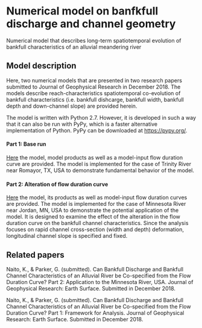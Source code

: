 # Numerical model on banfkfull discharge and channel geometry

Numerical model that describes long-term spatiotemporal evolution of bankfull characteristics of an alluvial meandering river


## Model description

Here, two numerical models that are presented in two research papers submitted to Journal of Geophysical Research in December 2018. 
The models describe reach-characteristics spatiotemporal co-evolution of bankfull characteristics (i.e. bankfull dishcarge, bankfull width, bankfull depth and down-channel slope) are provided herein. 

The model is written with Python 2.7. However, it is developed in such a way that it can also be run with PyPy, which is a faster alternative implementation of Python. PyPy can be downloaded at https://pypy.org/. 


#### Part 1: Base run

[Here](./Part1_Base_run) the model, model products as well as a model-input flow duration curve are provided. 
The model is implemented for the case of Trinity River near Romayor, TX, USA to demonstrate fundamental behavior of the model. 


#### Part 2: Alteration of flow duration curve

[Here](./Part2_FDC_alteration) the model, its products as well as model-input flow duration curves are provided. 
The model is implemented for the case of Minnesota River near Jordan, MN, USA to demonstrate the potential application of the model. 
It is designed to examine the effect of the alteration in the flow duration curve on the bankfull channel characteristics. 
Since the analysis focuses on rapid channel cross-section (width and depth) deformation, longitudinal channel slope is specified and fixed. 


## Related papers

Naito, K., & Parker, G. (submitted). Can Bankfull Discharge and Bankfull Channel Characteristics of an Alluvial River be Co-specified from the Flow Duration Curve? Part 2: Application to the Minnesota River, USA. Journal of Geophysical Research: Earth Surface. Submitted in December 2018.

Naito, K., & Parker, G. (submitted). Can Bankfull Discharge and Bankfull Channel Characteristics of an Alluvial River be Co-specified from the Flow Duration Curve? Part 1: Framework for Analysis. Journal of Geophysical Research: Earth Surface. Submitted in December 2018.
